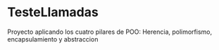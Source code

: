 # TesteLlamadas
Proyecto aplicando los cuatro pilares de POO: Herencia, polimorfismo, encapsulamiento y abstraccion
